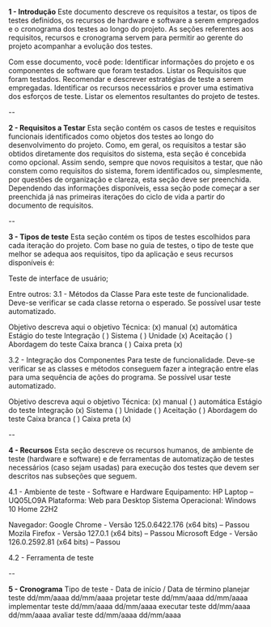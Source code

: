 **1 - Introdução**
Este documento descreve os requisitos a testar, os tipos de testes definidos, os recursos de hardware e software a serem empregados e o cronograma dos testes ao longo do projeto. As seções referentes aos requisitos, recursos e cronograma servem para permitir ao gerente do projeto acompanhar a evolução dos testes.

Com esse documento, você pode:
Identificar informações do projeto e os componentes de software que foram testados.
Listar os Requisitos que foram testados.
Recomendar e descrever estratégias de teste a serem empregadas.
Identificar os recursos necessários e prover uma estimativa dos esforços de teste.
Listar os elementos resultantes do projeto de testes.

--

**2 - Requisitos a Testar**
Esta seção contém os casos de testes e requisitos funcionais identificados como objetos dos testes ao longo do desenvolvimento do projeto. Como, em geral, os requisitos a testar são obtidos diretamente dos requisitos do sistema, esta seção é concebida como opcional. Assim sendo, sempre que novos requisitos a testar, que não constem como requisitos do sistema, forem identificados ou, simplesmente, por questões de organização e clareza, esta seção deve ser preenchida. Dependendo das informações disponíveis, essa seção pode começar a ser preenchida já nas primeiras iterações do ciclo de vida a partir do documento de requisitos.

--

**3 - Tipos de teste**
Esta seção contém os tipos de testes escolhidos para cada iteração do projeto. Com base no guia de testes, o tipo de teste que melhor se adequa aos requisitos, tipo da aplicação e seus recursos disponíveis é:

Teste de interface de usuário;

Entre outros:
3.1 - Métodos da Classe
Para este teste de funcionalidade. Deve-se verificar se cada classe retorna o esperado. Se possível usar teste automatizado.

Objetivo	descreva aqui o objetivo
Técnica:	(x) manual	(x) automática
Estágio do teste	Integração ( )	Sistema ( )	Unidade (x)	Aceitação ( )
Abordagem do teste	Caixa branca ( )	Caixa preta (x)

3.2 - Integração dos Componentes
Para teste de funcionalidade. Deve-se verificar se as classes e métodos conseguem fazer a integração entre elas para uma sequência de ações do programa. Se possível usar teste automatizado.

Objetivo	descreva aqui o objetivo
Técnica:	(x) manual	( ) automática
Estágio do teste	Integração (x)	Sistema ( )	Unidade ( )	Aceitação ( )
Abordagem do teste	Caixa branca ( )	Caixa preta (x)

--

**4 - Recursos**
Esta seção descreve os recursos humanos, de ambiente de teste (hardware e software) e de ferramentas de automatização de testes necessários (caso sejam usadas) para execução dos testes que devem ser descritos nas subseções que seguem.

4.1 - Ambiente de teste - Software e Hardware
Equipamento: HP Laptop – UQ05LO9A
Plataforma: Web para Desktop
Sistema Operacional: Windows 10 Home 22H2

Navegador: 
Google Chrome - Versão 125.0.6422.176 (x64 bits) – Passou
Mozila Firefox - Versão 127.0.1 (x64 bits)  – Passou
Microsoft Edge - Versão 126.0.2592.81 (x64 bits)  – Passou

4.2 - Ferramenta de teste

--

**5 - Cronograma**
Tipo de teste - Data de início / Data de término
planejar teste		dd/mm/aaaa       dd/mm/aaaa
projetar teste		dd/mm/aaaa       dd/mm/aaaa
implementar teste dd/mm/aaaa       dd/mm/aaaa
executar teste		dd/mm/aaaa       dd/mm/aaaa
avaliar teste		  dd/mm/aaaa       dd/mm/aaaa
